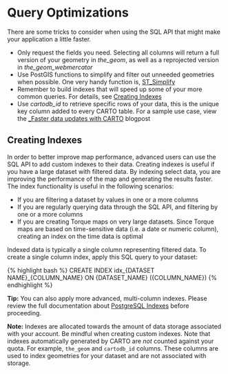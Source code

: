 # Query Optimizations

There are some tricks to consider when using the SQL API that might make your application a little faster.

* Only request the fields you need. Selecting all columns will return a full version of your geometry in *the_geom*, as well as a reprojected version in *the_geom_webmercator*
* Use PostGIS functions to simplify and filter out unneeded geometries when possible. One very handy function is, [ST_Simplify](http://www.postgis.org/docs/ST_Simplify.html)
* Remember to build indexes that will speed up some of your more common queries. For details, see [Creating Indexes](#creating-indexes)
* Use *cartodb_id* to retrieve specific rows of your data, this is the unique key column added to every CARTO table. For a sample use case, view the [_Faster data updates with CARTO](https://carto.com/blog/faster-data-updates-with-cartodb/) blogpost

## Creating Indexes

In order to better improve map performance, advanced users can use the SQL API to add custom indexes to their data. Creating indexes is useful if you have a large dataset with filtered data. By indexing select data, you are improving the performance of the map and generating the results faster.  The index functionality is useful in the following scenarios:

- If you are filtering a dataset by values in one or a more columns
- If you are regularly querying data through the SQL API, and filtering by one or a more columns
- If you are creating Torque maps on very large datasets. Since Torque maps are based on time-sensitive data (i.e. a date or numeric column), creating an index on the time data is optimal

Indexed data is typically a single column representing filtered data. To create a single column index, apply this SQL query to your dataset:

{% highlight bash %}
CREATE INDEX idx_{DATASET NAME}_{COLUMN_NAME} ON {DATASET_NAME} ({COLUMN_NAME})
{% endhighlight %}

**Tip:** You can also apply more advanced, multi-column indexes. Please review the full documentation about [PostgreSQL Indexes](http://www.postgresql.org/docs/9.1/static/sql-createindex.html) before proceeding.

**Note:** Indexes are allocated towards the amount of data storage associated with your account. Be mindful when creating custom indexes. Note that indexes automatically generated by CARTO are _not_ counted against your quota. For example, `the_geom` and `cartodb_id` columns. These columns are used to index geometries for your dataset and are not associated with storage.
